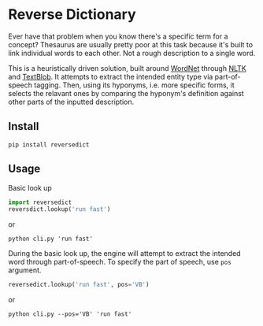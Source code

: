 Reverse Dictionary
==================

Ever have that problem when you know there's a specific term for a concept? Thesaurus are usually pretty poor at this task because it's built to link individual words to each other. Not a rough description to a single word.

This is a heuristically driven solution, built around [WordNet](https://wordnet.princeton.edu/) through [NLTK](http://www.nltk.org) and [TextBlob](http://textblob.readthedocs.org/en/dev/). It attempts to extract the intended entity type via part-of-speech tagging. Then, using its hyponyms, i.e. more specific forms, it selects the relavant ones by comparing the hyponym's definition against other parts of the inputted description.

Install
-------

```shell
pip install reversedict
```

Usage
-----

Basic look up

```python
import reversedict
reversdict.lookup('run fast')
```

or

```shell
python cli.py 'run fast'
```

During the basic look up, the engine will attempt to extract the intended word through part-of-speech. To specify the part of speech, use `pos` argument.

```python
reversedict.lookup('run fast', pos='VB')
```

or

```shell
python cli.py --pos='VB' 'run fast'
```
